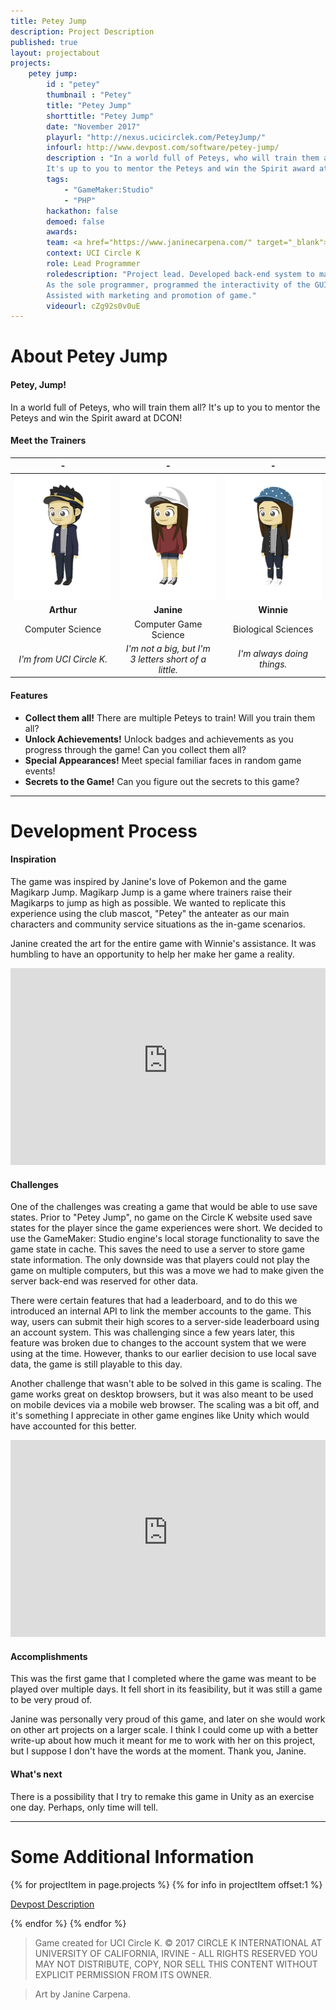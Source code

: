 ```yaml
---
title: Petey Jump
description: Project Description
published: true
layout: projectabout
projects:
    petey jump:
        id : "petey"
        thumbnail : "Petey"
        title: "Petey Jump"
        shorttitle: "Petey Jump"
        date: "November 2017"
        playurl: "http://nexus.ucicirclek.com/PeteyJump/"
        infourl: http://www.devpost.com/software/petey-jump/
        description : "In a world full of Peteys, who will train them all?
        It's up to you to mentor the Peteys and win the Spirit award at DCON!"
        tags:
            - "GameMaker:Studio"
            - "PHP"
        hackathon: false
        demoed: false
        awards:
        team: <a href="https://www.janinecarpena.com/" target="_blank">Janine Carpena</a>, <a href="https://www.linkedin.com/in/winnie-lam-138118164/">Winnie Lam</a>
        context: UCI Circle K
        role: Lead Programmer
        roledescription: "Project lead. Developed back-end system to manage save states and leveling system.
        As the sole programmer, programmed the interactivity of the GUI as designed by the two artists on the team.
        Assisted with marketing and promotion of game."
        videourl: cZg92s0v0uE
---
```


# About Petey Jump

#### Petey, Jump!
In a world full of Peteys, who will train them all? It's up to you to mentor the Peteys and win the Spirit award at DCON!

#### Meet the Trainers

| - | - | - |
|:---:|:---:|:---:|
| ![PeteyArthur](/img/peteyArthur.png) | ![PeteyJanine](/img/peteyJanine.png) | ![PeteyArthur](/img/peteyWinnie.png) | 
| **Arthur** | **Janine** | **Winnie** |
| Computer Science | Computer Game Science | Biological Sciences |
| *I'm from UCI Circle K.* | *I'm not a big, but I'm<br>3 letters short of a little.* | *I'm always doing things.* |

#### Features
- **Collect them all!** There are multiple Peteys to train! Will you train them all?
- **Unlock Achievements!** Unlock badges and achievements as you progress through the game! Can you collect them all?
- **Special Appearances!** Meet special familiar faces in random game events!
- **Secrets to the Game!** Can you figure out the secrets to this game?

---
# Development Process

#### Inspiration
The game was inspired by Janine's love of Pokemon and the game Magikarp Jump. Magikarp Jump is a game where trainers
raise their Magikarps to jump as high as possible. We wanted to replicate this experience using the club mascot, 
"Petey" the anteater as our main characters and community service situations as the in-game scenarios.

Janine created the art for the entire game with Winnie's assistance. It was humbling to have an opportunity to help 
her make her game a reality.

<iframe width="100%" height="315" src="https://www.youtube-nocookie.com/embed/1tId62YbfCw" title="YouTube video player"
 frameborder="0" allow="accelerometer; autoplay; clipboard-write; encrypted-media; gyroscope; picture-in-picture" allowfullscreen></iframe>

#### Challenges
One of the challenges was creating a game that would be able to use save states. Prior to "Petey Jump", no game on the
Circle K website used save states for the player since the game experiences were short. We decided to use the GameMaker: Studio
engine's local storage functionality to save the game state in cache. This saves the need to use a server to store game state
information. The only downside was that players could not play the game on multiple computers, but this was a move we had
to make given the server back-end was reserved for other data. 

There were certain features that had a leaderboard, and to do this we introduced an internal API to link the member accounts 
to the game. This way, users can submit their high scores to a server-side leaderboard using an account system. This was challenging
since a few years later, this feature was broken due to changes to the account system that we were using at the time. However,
thanks to our earlier decision to use local save data, the game is still playable to this day.

Another challenge that wasn't able to be solved in this game is scaling. The game works great on desktop browsers, but it 
was also meant to be used on mobile devices via a mobile web browser. The scaling was a bit off, and it's something I appreciate in
other game engines like Unity which would have accounted for this better.

<iframe width="100%" height="315" src="https://www.youtube-nocookie.com/embed/rV7tJ4qKep8" title="YouTube video player" 
frameborder="0" allow="accelerometer; autoplay; clipboard-write; encrypted-media; gyroscope; picture-in-picture" allowfullscreen></iframe>

#### Accomplishments
This was the first game that I completed where the game was meant to be played over multiple days. It fell short in its
feasibility, but it was still a game to be very proud of. 

Janine was personally very proud of this game, and later on she would work on other art projects on a larger scale. I think
I could come up with a better write-up about how much it meant for me to work with her on this project, but I suppose I 
don't have the words at the moment. Thank you, Janine.

#### What's next
There is a possibility that I try to remake this game in Unity as an exercise one day. Perhaps, only time will tell.

---

# Some Additional Information

{% for projectItem in page.projects %}
{% for info in projectItem offset:1 %}
<p><a href="{{info.infourl}}">Devpost Description</a></p>
{% endfor %}
{% endfor %}



> Game created for UCI Circle K. © 2017 CIRCLE K INTERNATIONAL AT UNIVERSITY OF CALIFORNIA, IRVINE - ALL RIGHTS RESERVED
YOU MAY NOT DISTRIBUTE, COPY, NOR SELL THIS CONTENT WITHOUT EXPLICIT PERMISSION FROM ITS OWNER.

> Art by Janine Carpena.